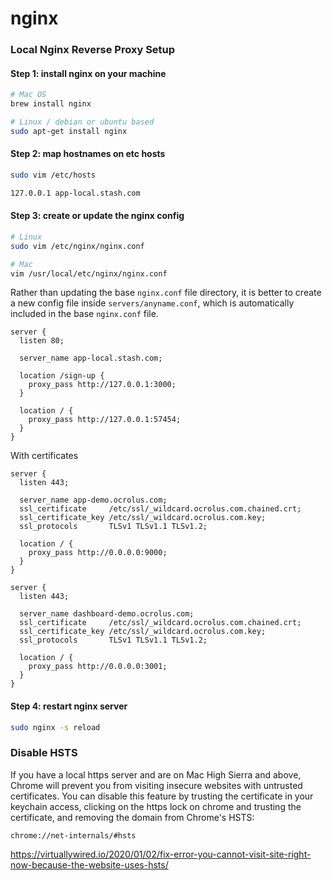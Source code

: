 # nginx

### Local Nginx Reverse Proxy Setup

#### Step 1: install nginx on your machine

```sh
# Mac OS
brew install nginx
```

```sh
# Linux / debian or ubuntu based
sudo apt-get install nginx
```

#### Step 2: map hostnames on etc hosts

```sh
sudo vim /etc/hosts
```

```sh
127.0.0.1 app-local.stash.com
```


#### Step 3: create or update the nginx config

```sh
# Linux
sudo vim /etc/nginx/nginx.conf

# Mac
vim /usr/local/etc/nginx/nginx.conf
```

Rather than updating the base `nginx.conf` file directory, it is better to create a new config file inside `servers/anyname.conf`, which
is automatically included in the base `nginx.conf` file.

```nginx
server {
  listen 80;

  server_name app-local.stash.com;

  location /sign-up {
    proxy_pass http://127.0.0.1:3000;
  }

  location / {
    proxy_pass http://127.0.0.1:57454;
  }
}
```

With certificates

```nginx
server {
  listen 443;

  server_name app-demo.ocrolus.com;
  ssl_certificate     /etc/ssl/_wildcard.ocrolus.com.chained.crt;
  ssl_certificate_key /etc/ssl/_wildcard.ocrolus.com.key;
  ssl_protocols       TLSv1 TLSv1.1 TLSv1.2;

  location / {
    proxy_pass http://0.0.0.0:9000;
  }
}

server {
  listen 443;

  server_name dashboard-demo.ocrolus.com;
  ssl_certificate     /etc/ssl/_wildcard.ocrolus.com.chained.crt;
  ssl_certificate_key /etc/ssl/_wildcard.ocrolus.com.key;
  ssl_protocols       TLSv1 TLSv1.1 TLSv1.2;
  
  location / {
    proxy_pass http://0.0.0.0:3001;
  }
}
```

#### Step 4: restart nginx server

```sh
sudo nginx -s reload
```

### Disable HSTS
If you have a local https server and are on Mac High Sierra and above, Chrome will prevent you from visiting insecure websites with untrusted certificates.
You can disable this feature by trusting the certificate in your keychain access, clicking on the https lock on chrome and trusting the certificate, and removing the domain from Chrome's HSTS:
```
chrome://net-internals/#hsts
```

https://virtuallywired.io/2020/01/02/fix-error-you-cannot-visit-site-right-now-because-the-website-uses-hsts/

